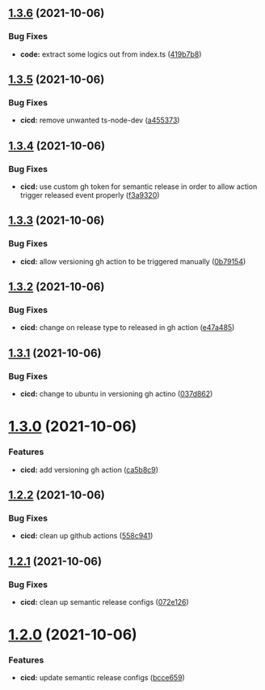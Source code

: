 ## [1.3.6](https://github.com/terencetcf/github-actions-lcov-minimum-coverage-checker/compare/v1.3.5...v1.3.6) (2021-10-06)


### Bug Fixes

* **code:** extract some logics out from index.ts ([419b7b8](https://github.com/terencetcf/github-actions-lcov-minimum-coverage-checker/commit/419b7b8f9f249e5d3be9838ef875ae013aae8f51))

## [1.3.5](https://github.com/terencetcf/github-actions-lcov-minimum-coverage-checker/compare/v1.3.4...v1.3.5) (2021-10-06)


### Bug Fixes

* **cicd:** remove unwanted ts-node-dev ([a455373](https://github.com/terencetcf/github-actions-lcov-minimum-coverage-checker/commit/a455373f9553edd0c4b55a9bf183a32daf07f8c2))

## [1.3.4](https://github.com/terencetcf/github-actions-lcov-minimum-coverage-checker/compare/v1.3.3...v1.3.4) (2021-10-06)


### Bug Fixes

* **cicd:** use custom gh token for semantic release in order to allow action trigger released event properly ([f3a9320](https://github.com/terencetcf/github-actions-lcov-minimum-coverage-checker/commit/f3a93206153fb88d40036eaa1581da876dabff23))

## [1.3.3](https://github.com/terencetcf/github-actions-lcov-minimum-coverage-checker/compare/v1.3.2...v1.3.3) (2021-10-06)


### Bug Fixes

* **cicd:** allow versioning gh action to be triggered manually ([0b79154](https://github.com/terencetcf/github-actions-lcov-minimum-coverage-checker/commit/0b79154fa09c68491a861cb0a429c0d63f898979))

## [1.3.2](https://github.com/terencetcf/github-actions-lcov-minimum-coverage-checker/compare/v1.3.1...v1.3.2) (2021-10-06)


### Bug Fixes

* **cicd:** change on release type to released in gh action ([e47a485](https://github.com/terencetcf/github-actions-lcov-minimum-coverage-checker/commit/e47a4852b0a21f6f354e66670d293f17ab237b98))

## [1.3.1](https://github.com/terencetcf/github-actions-lcov-minimum-coverage-checker/compare/v1.3.0...v1.3.1) (2021-10-06)


### Bug Fixes

* **cicd:** change to ubuntu in versioning gh actino ([037d862](https://github.com/terencetcf/github-actions-lcov-minimum-coverage-checker/commit/037d86228faa7e03de72cf18f10522b87ed43bad))

# [1.3.0](https://github.com/terencetcf/github-actions-lcov-minimum-coverage-checker/compare/v1.2.2...v1.3.0) (2021-10-06)


### Features

* **cicd:** add versioning gh action ([ca5b8c9](https://github.com/terencetcf/github-actions-lcov-minimum-coverage-checker/commit/ca5b8c91f0fff9185f42beeb42901cefccc210c9))

## [1.2.2](https://github.com/terencetcf/github-actions-lcov-minimum-coverage-checker/compare/v1.2.1...v1.2.2) (2021-10-06)


### Bug Fixes

* **cicd:** clean up github actions ([558c941](https://github.com/terencetcf/github-actions-lcov-minimum-coverage-checker/commit/558c9414ad113ecd97ef7ac6bf65e86fe18f661f))

## [1.2.1](https://github.com/terencetcf/github-actions-lcov-minimum-coverage-checker/compare/v1.2.0...v1.2.1) (2021-10-06)


### Bug Fixes

* **cicd:** clean up semantic release configs ([072e126](https://github.com/terencetcf/github-actions-lcov-minimum-coverage-checker/commit/072e12652b7be76fd9e97a9091e967f8b84c85d1))

# [1.2.0](https://github.com/terencetcf/github-actions-lcov-minimum-coverage-checker/compare/v1.1.0...v1.2.0) (2021-10-06)


### Features

* **cicd:** update semantic release configs ([bcce659](https://github.com/terencetcf/github-actions-lcov-minimum-coverage-checker/commit/bcce659d3141739423a9ce5c58beaa7afb4674ba))
